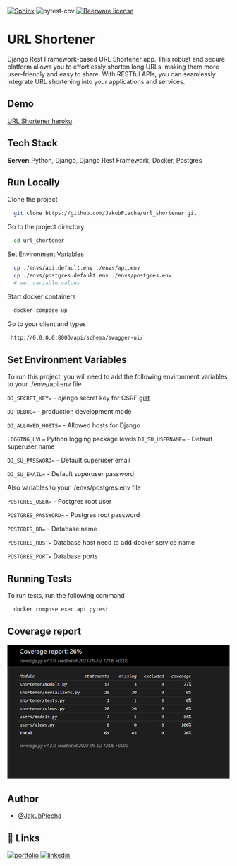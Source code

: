 
[![Sphinx](https://img.shields.io/badge/documentation-yes-green
)](https://choosealicense.com/licenses/mit/)
![pytest-cov](https://img.shields.io/badge/coverage-100%25-green?color=green)
[![Beerware license](https://img.shields.io/badge/license-Beerware-yellow
)](https://github.com/JakubPiecha/url_shortener/blob/master/LICENSE)



# URL Shortener

Django Rest Framework-based URL Shortener app. This robust and secure platform allows you to effortlessly shorten long URLs, making them more user-friendly and easy to share. With RESTful APIs, you can seamlessly integrate URL shortening into your applications and services.


## Demo

[URL Shortener heroku](https://salty-eyrie-21851-de0797a7d781.herokuapp.com/api/schema/swagger-ui/)


## Tech Stack

**Server:** Python, Django, Django Rest Framework, Docker, Postgres


## Run Locally

Clone the project

```bash
  git clone https://github.com/JakubPiecha/url_shortener.git
```

Go to the project directory

```bash
  cd url_shortener
```

Set Environment Variables

```bash
  cp ./envs/api.default.env ./envs/api.env  
  cp ./envs/postgres.default.env ./envs/postgres.env 
  # set variable values
```

Start docker containers
```bash
  docker compose up
```


Go to your client and types
```bash
 http://0.0.0.0:8000/api/schema/swagger-ui/
```

## Set Environment Variables

To run this project, you will need to add the following environment variables to your ./envs/api.env file

`DJ_SECRET_KEY=` - django secret key for CSRF [gist](https://gist.github.com/JakubPiecha/0ccae2a55b9413c484a5d991ce0540ed)

`DJ_DEBUG=` - production development mode

`DJ_ALLOWED_HOSTS=` - Allowed hosts for Django

`LOGGING_LVL=` Python logging package levels
`DJ_SU_USERNAME=` - Default superuser name

`DJ_SU_PASSWORD=` - Default superuser email

`DJ_SU_EMAIL=` - Default superuser password


Also variables to your ./envs/postgres.env file

`POSTGRES_USER=` - Postgres root user

`POSTGRES_PASSWORD=` - Postgres root password

`POSTGRES_DB=` - Database name

`POSTGRES_HOST=` Database host need to add docker service name

`POSTGRES_PORT=` Database ports


## Running Tests

To run tests, run the following command

```bash
  docker compose exec api pytest
```


## Coverage report

![Coverage report](https://raw.githubusercontent.com/JakubPiecha/url_shortener/master/screenshots/coverage.png)


## Author

- [@JakubPiecha](https://github.com/JakubPiecha)


## 🔗 Links
[![portfolio](https://img.shields.io/badge/my_portfolio-000?style=for-the-badge&logo=ko-fi&logoColor=white)](https://github.com/JakubPiecha?tab=repositories)
[![linkedin](https://img.shields.io/badge/linkedin-0A66C2?style=for-the-badge&logo=linkedin&logoColor=white)](https://www.linkedin.com/in/jakubpiecha/)


